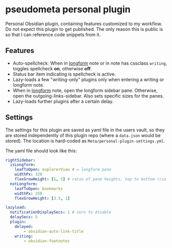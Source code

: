 <!-- vale Google.FirstPerson = NO -->
<!-- LTeX: enabled=false -->
# pseudometa personal plugin
<!-- LTeX: enabled=true -->

Personal Obsidian plugin, containing features customized to my workflow. Do not
expect this plugin to get published. The only reason this is public is so that I
can reference code snippets from it.

## Features
- Auto-spellcheck: When in [longform](https://obsidian.md/plugins?id=longform)
  note or in note has cssclass `writing`, toggles spellcheck **on**, otherwise **off**.
- Status bar item indicating is spellcheck is active.
- Lazy-loads a few "writing-only" plugins only when entering a writing or
  longform note.
- When in [longform](https://obsidian.md/plugins?id=longform)
  note, open the longform sidebar pane. Otherwise, open the
  outgoing-links-sidebar. Also sets specific sizes for the panes.
- Lazy-loads further plugins after a certain delay.

## Settings
The settings for this plugin are saved as yaml file in the users vault, so they
are stored independently of this plugin repo (where a `data.json` would be
stored). The location is hard-coded as `Meta/personal-plugin-settings.yml`.

The yaml file should look like this:

```yml
rightSidebar:
  isLongform:
    leafToOpen: explorerView # = longform pane
    widthPx: 320
    flexGrowHeight: [1, 5] # ratio of pane heights, top to bottom (css flex-grow)
  notLongform:
    leafToOpen: bookmarks
    widthPx: 250
    flexGrowHeight: [3.5, 1]

lazyload:
  notificationDisplaySecs: 1 # zero to disable
  delaySecs: 5
  plugin:
	delayed:
		- obsidian-auto-link-title
	writing:
		- obsidian-footnotes
```
